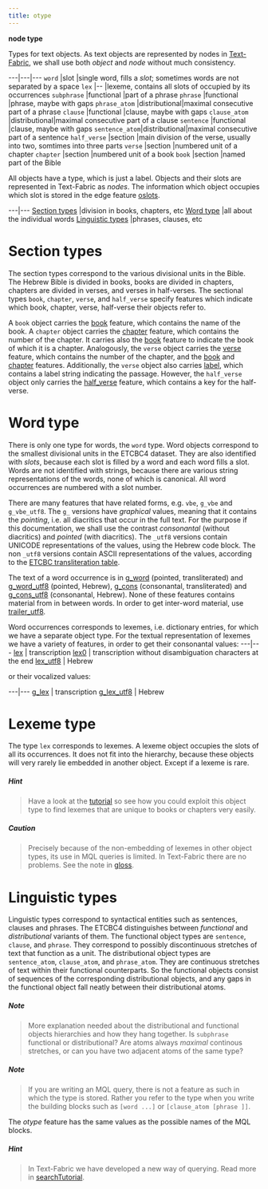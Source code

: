 ```yaml
---
title: otype
---
```


**node type**

Types for text objects.
As text objects are represented by nodes in
[Text-Fabric](https://github.com/ETCBC/text-fabric/wiki),
we shall use both *object* and *node* without much consistency.  

---|---|---
`word`         |slot          |single word, fills a *slot*; sometimes words are not separated by a space
`lex`          |--            |lexeme, contains all slots of occupied by its occurrences
`subphrase`    |functional    |part of a phrase
`phrase`       |functional    |phrase, maybe with gaps
`phrase_atom`  |distributional|maximal consecutive part of a phrase
`clause`       |functional    |clause, maybe with gaps
`clause_atom`  |distributional|maximal consecutive part of a clause
`sentence`     |functional    |clause, maybe with gaps
`sentence_atom`|distributional|maximal consecutive part of a sentence
`half_verse`   |section       |main division of the verse, usually into two, somtimes into three parts
`verse`        |section       |numbered unit of a chapter
`chapter`      |section       |numbered unit of a book
`book`         |section       |named part of the Bible

All objects have a type, which is just a label.
Objects and their slots are represented in Text-Fabric as *nodes*.
The information which object occupies which slot is stored in the edge feature [oslots](oslots).

---|---
[Section types](#section-types)        |division in books, chapters, etc
[Word type](#word-type)                |all about the individual words
[Linguistic types](#linguistic-types)  |phrases, clauses, etc

# Section types

The section types correspond to the various divisional units in the Bible.
The Hebrew Bible is divided in books, books are divided in chapters, chapters are divided in verses, and verses in half-verses.
The sectional types
`book`, `chapter`, `verse`, and `half_verse`
specify features which indicate which book, chapter, verse, half-verse their objects refer to.

A `book` object carries the [book](book) feature, which contains the name of the book.
A `chapter` object carries the [chapter](chapter) feature, which contains the number of the chapter.
It carries also the [book](book) feature to indicate the book of which it is a chapter.
Analogously, the `verse` object carries the [verse](verse) feature, which contains the number of the chapter,
and the [book](book) and [chapter](chapter) features.
Additionally, the `verse` object also carries [label](label), which contains a label string indicating the passage.
However, the `half_verse` object only carries the [half_verse](half_verse) feature, which contains a key for the half-verse.

# Word type

There is only one type for words, the `word` type.
Word objects correspond to the smallest divisional units in the ETCBC4 dataset.
They are also identified with *slots*, because each slot is filled by a word and each word fills a slot.
Words are not identified with strings, because there are various
string representations of the words, none of which is canonical. All word occurrences are numbered
with a slot number.

There are many features that have related forms, e.g. `vbe`, `g_vbe` and `g_vbe_utf8`.
The `g_` versions have *graphical* values, meaning that it contains the *pointing*,
i.e. all diacritics that occur in the full text.
For the purpose if this documentation, we shall use the contrast *consonantal* (without diacritics)
and *pointed* (with diacritics).
The `_utf8` versions contain UNICODE representations of the values, using the Hebrew code block.
The non `_utf8` versions contain ASCII representations of the values, according to the
[ETCBC transliteration table](https://shebanq.ancient-data.org/shebanq/static/docs/ETCBC4-transcription.pdf). 

The text of a word occurrence is in
[g_word](g_word) (pointed, transliterated) and [g_word_utf8](g_word_utf8) (pointed, Hebrew),
[g_cons](g_cons) (consonantal, transliterated) and [g_cons_utf8](g_cons_utf8) (consonantal, Hebrew).
None of these features contains material from in between words.
In order to get inter-word material, use 
[trailer_utf8](trailer_utf8).

Word occurrences corresponds to lexemes, i.e. dictionary entries, for which we have a separate object type.
For the textual representation of lexemes we have a variety of features, in order to get their 
consonantal values:
---|---
[lex](lex) | transcription
[lex0](lex0) | transcription without disambiguation characters at the end
[lex_utf8](lex_utf8) | Hebrew

or their vocalized values:

---|---
[g_lex](g_lex) | transcription
[g_lex_utf8](g_lex_utf8) | Hebrew

# Lexeme type

The type `lex` corresponds to lexemes. A lexeme object occupies the slots of all its occurrences.
It does not fit into the hierarchy, because these objects will very rarely lie embedded in another object.
Except if a lexeme is rare.

##### Hint
> Have a look at the [tutorial](https://github.com/ETCBC/text-fabric/blob/master/docs/tutorial.ipynb)
so see how you could exploit this object type to find
lexemes that are unique to books or chapters very easily.

##### Caution
> Precisely because of the non-embedding of lexemes in other object types, its use
in MQL queries is limited. In Text-Fabric there are no problems.
See the note in [gloss](gloss).

# Linguistic types

Linguistic types correspond to syntactical entities such as sentences, clauses and phrases.
The ETCBC4 distinguishes between *functional* and *distributional* variants of them.
The functional object types are `sentence`, `clause`, and `phrase`.
They correspond to possibly discontinuous stretches of text that function as a unit.
The distributional object types are `sentence_atom`, `clause_atom`, and `phrase_atom`.
They are continuous stretches of text within their functional counterparts.
So the functional objects consist of sequences of the corresponding distributional objects, and any gaps in
the functional object fall neatly between their distributional atoms.

##### Note
> More explanation needed about the distributional and functional objects hierarchies and how they hang together.
Is `subphrase` functional or distributional?
Are atoms always *maximal* continous stretches, or can you have two adjacent atoms of the same type?

##### Note
> If you are writing an MQL query, there is not a feature as such in which the type is stored.
Rather you refer to the type when you write the building blocks such as `[word ...]` or
`[clause_atom [phrase ]]`. 

The *otype* feature has the same values as the possible names of the MQL blocks.

##### Hint
> In Text-Fabric we have developed a new way of querying.
Read more in
[searchTutorial](/etcbc/text-fabric/blob/master/docs/searchTutorial.ipynb).
